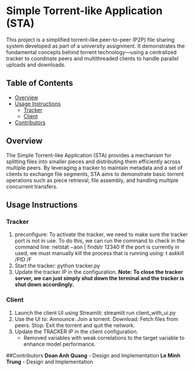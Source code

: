 # Simple Torrent-like Application (STA)

This project is a simplified torrent-like peer-to-peer (P2P) file sharing system developed as part of a university assignment. It demonstrates the fundamental concepts behind torrent technology—using a centralized tracker to coordinate peers and multithreaded clients to handle parallel uploads and downloads.

## Table of Contents

- [Overview](#overview)
- [Usage Instructions](#usage-instructions)
  - [Tracker](#tracker)
  - [Client](#client)
- [Contributors](#contributors)

## Overview

The Simple Torrent-like Application (STA) provides a mechanism for splitting files into smaller pieces and distributing them efficiently across multiple peers. By leveraging a tracker to maintain metadata and a set of clients to exchange file segments, STA aims to demonstrate basic torrent operations such as piece retrieval, file assembly, and handling multiple concurrent transfers.

## Usage Instructions

### Tracker
1. preconfigure:
To activate the tracker, we need to make sure the tracker port is not in use. To do this, we can run the command to check in the command line:
netstat −aon | findstr 12340
If the port is currently in used, we must manually kill the process that is running using:
t askkill /PID <PID TO KILL> /F
2. Start the tracker:
python tracker.py
3. Update the tracker IP in the configuration.
**Note: To close the tracker server, we can just simply shut down the terminal and the tracker is shut down accordingly.**
### Client
1. Launch the client UI using Streamlit:
  streamlit run client_with_ui.py
2. Use the UI to:
Announce: Join a torrent.
Download: Fetch files from peers.
Stop: Exit the torrent and quit the network.
3. Update the TRACKER IP in the client configuration.
   - Removed variables with weak correlations to the target variable to enhance model performance.

##Contributors
**Doan Anh Quang** - Design and Implementation
**Le Minh Trung** - Design and Implementation
